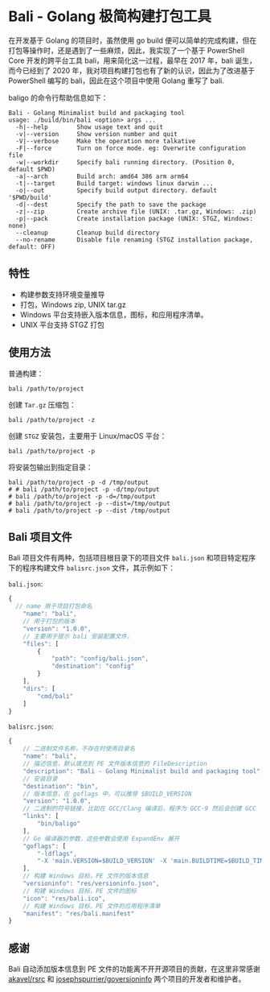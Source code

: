 # Bali - Golang 极简构建打包工具

在开发基于 Golang 的项目时，虽然使用 go build 便可以简单的完成构建，但在打包等操作时，还是遇到了一些麻烦，因此，我实现了一个基于 PowerShell Core 开发的跨平台工具 bali，用来简化这一过程，最早在 2017 年，bali 诞生，而今已经到了 2020 年，我对项目构建打包也有了新的认识，因此为了改进基于 PowerShell 编写的 bali，因此在这个项目中使用 Golang 重写了 bali.

baligo 的命令行帮助信息如下：

```shell
Bali - Golang Minimalist build and packaging tool
usage: ./build/bin/bali <option> args ...
  -h|--help        Show usage text and quit
  -v|--version     Show version number and quit
  -V|--verbose     Make the operation more talkative
  -F|--force       Turn on force mode. eg: Overwrite configuration file
  -w|--workdir     Specify bali running directory. (Position 0, default $PWD)
  -a|--arch        Build arch: amd64 386 arm arm64
  -t|--target      Build target: windows linux darwin ...
  -o|--out         Specify build output directory. default '$PWD/build'
  -d|--dest        Specify the path to save the package
  -z|--zip         Create archive file (UNIX: .tar.gz, Windows: .zip)
  -p|--pack        Create installation package (UNIX: STGZ, Windows: none)
  --cleanup        Cleanup build directory
  --no-rename      Disable file renaming (STGZ installation package, default: OFF)

```

## 特性

+   构建参数支持环境变量推导
+   打包，Windows zip, UNIX tar.gz
+   Windows 平台支持嵌入版本信息，图标，和应用程序清单。
+   UNIX 平台支持 STGZ 打包

## 使用方法

普通构建：

```shell
bali /path/to/project
```

创建 `Tar.gz` 压缩包：

```shell
bali /path/to/project -z
```

创建 `STGZ` 安装包，主要用于 Linux/macOS 平台：

```shell
bali /path/to/project -p
```

将安装包输出到指定目录：

```shell
bali /path/to/project -p -d /tmp/output
# # bali /path/to/project -p -d/tmp/output
# bali /path/to/project -p -d=/tmp/output
# bali /path/to/project -p --dist=/tmp/output
# bali /path/to/project -p --dist /tmp/output
```

## Bali 项目文件

Bali 项目文件有两种，包括项目根目录下的项目文件 `bali.json` 和项目特定程序下的程序构建文件 `balisrc.json` 文件，其示例如下：

`bali.json`:

```js
{
  // name 用于项目打包命名
    "name": "bali",
    // 用于打包的版本
    "version": "1.0.0",
    // 主要用于提示 bali 安装配置文件。
    "files": [
        {
            "path": "config/bali.json",
            "destination": "config"
        }
    ],
    "dirs": [
        "cmd/bali"
    ]
}
```

`balisrc.json`:

```js
{
    // 二进制文件名称，不存在时使用目录名
    "name": "bali",
    // 描述信息，默认填充到 PE 文件版本信息的 FileDescription
    "description": "Bali - Golang Minimalist build and packaging tool",
    // 安装目录
    "destination": "bin",
    // 版本信息，在 goflags 中，可以推导 $BUILD_VERSION
    "version": "1.0.0",
    // 二进制的符号链接，比如在 GCC/Clang 编译后，程序为 GCC-9 然后会创建 GCC  的符号链接。
    "links": [
        "bin/baligo"
    ],
    // Go 编译器的参数，这些参数会使用 ExpandEnv 展开
    "goflags": [
        "-ldflags",
        "-X 'main.VERSION=$BUILD_VERSION' -X 'main.BUILDTIME=$BUILD_TIME' -X 'main.BUILDBRANCH=$BUILD_BRANCH' -X 'main.BUILDCOMMIT=$BUILD_COMMIT' -X 'main.GOVERSION=$BUILD_GOVERSION'"
    ],
    // 构建 Windows 目标，PE 文件的版本信息
    "versioninfo": "res/versioninfo.json",
    // 构建 Windows 目标，PE 文件的图标
    "icon": "res/bali.ico",
    // 构建 Windows 目标，PE 文件的应用程序清单
    "manifest": "res/bali.manifest"
}
```


## 感谢

Bali 自动添加版本信息到 PE 文件的功能离不开开源项目的贡献，在这里非常感谢 [akavel/rsrc](https://github.com/akavel/rsrc) 和 [josephspurrier/goversioninfo](https://github.com/josephspurrier/goversioninfo) 两个项目的开发者和维护者。
